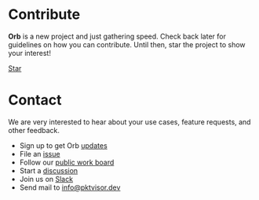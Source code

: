 # Contribute
<script async defer src="https://buttons.github.io/buttons.js"></script>

**Orb** is a new project and just gathering speed. Check back later for guidelines on how you can contribute. Until then, star the project to show your interest!

<a class="github-button" href="https://github.com/ns1labs/orb" data-size="large" aria-label="Star ns1labs/orb on GitHub">Star</a>

# Contact
We are very interested to hear about your use cases, feature requests, and other feedback.

* Sign up to get Orb [updates](https://resources.ns1.com/get-orb-updates)
* File an [issue](https://github.com/ns1labs/orb/issues/new)
* Follow our [public work board](https://github.com/ns1labs/orb/projects/1)
* Start a [discussion](https://github.com/ns1labs/orb/discussions)
* Join us on [Slack](https://join.slack.com/t/ns1labs/shared_invite/zt-qqsm5cb4-9fsq1xa~R3h~nX6W0sJzmA)
* Send mail to [info@pktvisor.dev](mailto:info@pktvisor.dev)
